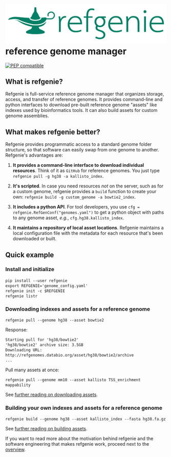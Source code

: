 
# <img src="img/refgenie_logo.svg" class="img-header"> reference genome manager

[![PEP compatible](http://pepkit.github.io/img/PEP-compatible-green.svg)](http://pepkit.github.io)


## What is refgenie?

Refgenie is full-service reference genome manager that organizes storage, access, and transfer of reference genomes. It provides command-line and python interfaces to download pre-built reference genome "assets" like indexes used by bioinformatics tools. It can also build assets for custom genome assemblies. 

## What makes refgenie better?

Refgenie provides programmatic access to a standard genome folder structure, so that software can easily swap from one genome to another. Refgenie's advantages are:

1. **It provides a command-line interface to download individual resources**. Think of it as `GitHub` for reference genomes. You just type `refgenie pull -g hg38 -a kallisto_index`.

2. **It's scripted**. In case you need resources *not* on the server, such as for a custom genome, refgenie provides a `build` function to create your own: `refgenie build -g custom_genome -a bowtie2_index`.

3. **It includes a python API**. For tool developers, you use `cfg = refgenie.RefGenConf("genomes.yaml")` to get a python object with paths to any genome asset, *e.g.*, `cfg.hg38.kallisto_index`.

4. **It maintains a repository of local asset locations**. Refgenie maintains a local configuration file with the metadata for each resource that's been downloaded or built.

## Quick example

### Install and initialize

```console
pip install --user refgenie
export REFGENIE='genome_config.yaml'
refgenie init -c $REFGENIE
refgenie listr
```

### Downloading indexes and assets for a reference genome

```console
refgenie pull --genome hg38 --asset bowtie2
```

Response:
```console
Starting pull for 'hg38/bowtie2'
'hg38/bowtie2' archive size: 3.5GB
Downloading URL: http://refgenomes.databio.org/asset/hg38/bowtie2/archive
...
```

Pull many assets at once:
```console
refgenie pull --genome mm10 --asset kallisto TSS_enrichment mappability
```

See [further reading on downloading assets](download.md).

### Building your own indexes and assets for a reference genome


```console
refgenie build --genome hg38 --asset kallisto_index --fasta hg38.fa.gz
```

See [further reading on building assets](build.md).

If you want to read more about the motivation behind refgenie and the software engineering that makes refgenie work, proceed next to the [overview](overview.md).
